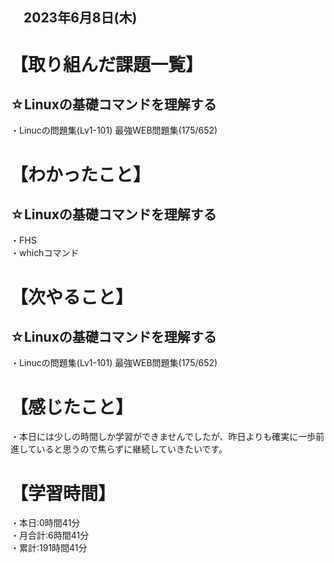 ## 　2023年6月8日(木)
# 【取り組んだ課題一覧】
## ☆Linuxの基礎コマンドを理解する
・Linucの問題集(Lv1-101) 最強WEB問題集(175/652)<br>
# 【わかったこと】
## ☆Linuxの基礎コマンドを理解する
・FHS<br>
・whichコマンド<br>
# 【次やること】
## ☆Linuxの基礎コマンドを理解する
・Linucの問題集(Lv1-101) 最強WEB問題集(175/652)
# 【感じたこと】
・本日には少しの時間しか学習ができませんでしたが、昨日よりも確実に一歩前進していると思うので焦らずに継続していきたいです。
# 【学習時間】
・本日:0時間41分<br>
・月合計:6時間41分<br>
・累計:191時間41分
